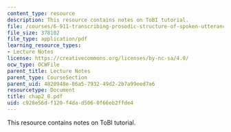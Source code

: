 ```yaml
---
content_type: resource
description: This resource contains notes on ToBI tutorial.
file: /courses/6-911-transcribing-prosodic-structure-of-spoken-utterances-with-tobi-january-iap-2006/c928e56df120f4dad5060f66eb2ffde4_chap2_8.pdf
file_size: 378102
file_type: application/pdf
learning_resource_types:
- Lecture Notes
license: https://creativecommons.org/licenses/by-nc-sa/4.0/
ocw_type: OCWFile
parent_title: Lecture Notes
parent_type: CourseSection
parent_uid: 4820948e-86a5-7932-49d2-2b7a99eed7a6
resourcetype: Document
title: chap2_8.pdf
uid: c928e56d-f120-f4da-d506-0f66eb2ffde4
---
```

This resource contains notes on ToBI tutorial.